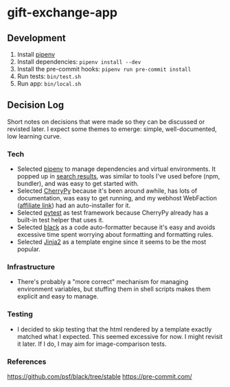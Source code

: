 # gift-exchange-app

## Development

1. Install [pipenv](https://pipenv.pypa.io/en/latest/)
1. Install dependencies: `pipenv install --dev`
1. Install the pre-commit hooks: `pipenv run pre-commit install`
1. Run tests: `bin/test.sh`
1. Run app: `bin/local.sh`

## Decision Log

Short notes on decisions that were made so they can be discussed or revisted later. I expect some themes to emerge: simple, well-documented, low learning curve.

### Tech

* Selected [pipenv](https://pipenv.pypa.io/en/latest/) to manage dependencies and virtual environments. It popped up in [search results](https://packaging.python.org/tutorials/managing-dependencies/), was similar to tools I've used before (npm, bundler), and was easy to get started with.
* Selected [CherryPy](https://cherrypy.org/) because it's been around awhile, has lots of documentation, was easy to get running, and my webhost WebFaction ([affiliate link](https://www.webfaction.com/signup/?affiliate=cwk)) had an auto-installer for it.
* Selected [pytest](https://docs.pytest.org/en/latest/) as test framework because CherryPy already has a built-in test helper that uses it.
* Selected [black](https://github.com/psf/black) as a code auto-formatter because it's easy and avoids excessive time spent worrying about formatting and formatting rules.
* Selected [Jinja2](https://jinja.palletsprojects.com/en/2.11.x/) as a template engine since it seems to be the most popular.

### Infrastructure

* There's probably a "more correct" mechanism for managing environment variables, but stuffing them in shell scripts makes them explicit and easy to manage.

### Testing

* I decided to skip testing that the html rendered by a template exactly matched what I expected. This seemed excessive for now. I might revisit it later. If I do, I may aim for image-comparison tests.

### References

https://github.com/psf/black/tree/stable
https://pre-commit.com/
